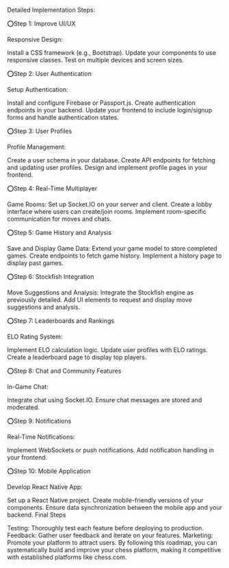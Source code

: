 Detailed Implementation Steps:

⭕Step 1: Improve UI/UX

Responsive Design:

Install a CSS framework (e.g., Bootstrap).
Update your components to use responsive classes.
Test on multiple devices and screen sizes.


⭕Step 2: User Authentication

Setup Authentication:

Install and configure Firebase or Passport.js.
Create authentication endpoints in your backend.
Update your frontend to include login/signup forms and handle authentication states.


⭕Step 3: User Profiles

Profile Management:

Create a user schema in your database.
Create API endpoints for fetching and updating user profiles.
Design and implement profile pages in your frontend.


⭕Step 4: Real-Time Multiplayer

Game Rooms:
Set up Socket.IO on your server and client.
Create a lobby interface where users can create/join rooms.
Implement room-specific communication for moves and chats.


⭕Step 5: Game History and Analysis

Save and Display Game Data:
Extend your game model to store completed games.
Create endpoints to fetch game history.
Implement a history page to display past games.


⭕Step 6: Stockfish Integration

Move Suggestions and Analysis:
Integrate the Stockfish engine as previously detailed.
Add UI elements to request and display move suggestions and analysis.


⭕Step 7: Leaderboards and Rankings

ELO Rating System:

Implement ELO calculation logic.
Update user profiles with ELO ratings.
Create a leaderboard page to display top players.


⭕Step 8: Chat and Community Features

In-Game Chat:

Integrate chat using Socket.IO.
Ensure chat messages are stored and moderated.


⭕Step 9: Notifications

Real-Time Notifications:

Implement WebSockets or push notifications.
Add notification handling in your frontend.


⭕Step 10: Mobile Application

Develop React Native App:

Set up a React Native project.
Create mobile-friendly versions of your components.
Ensure data synchronization between the mobile app and your backend.
Final Steps


Testing: Thoroughly test each feature before deploying to production.
Feedback: Gather user feedback and iterate on your features.
Marketing: Promote your platform to attract users.
By following this roadmap, you can systematically build and improve your chess platform, making it competitive with established platforms like chess.com.








